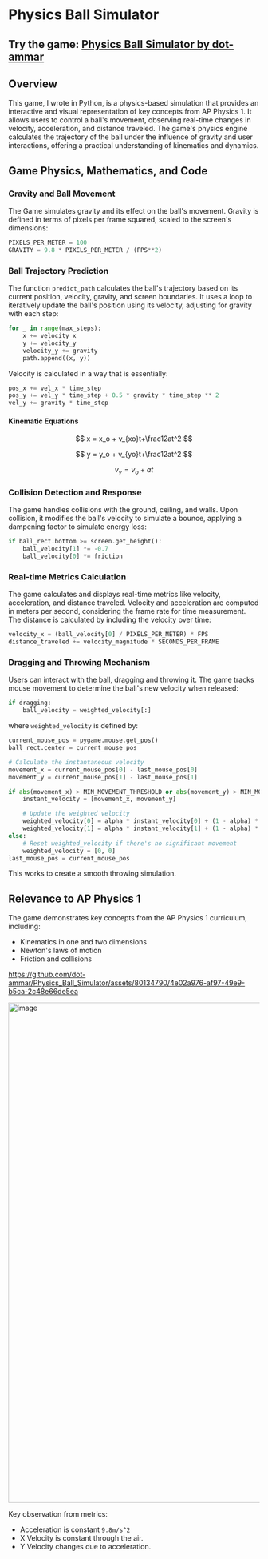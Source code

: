 # Physics Ball Simulator

## Try the game: [Physics Ball Simulator by dot-ammar](https://dot-ammar.itch.io/physics-ball-simulator)

## Overview

This game, I wrote in Python, is a physics-based simulation that provides an interactive and visual representation of key concepts from AP Physics 1. It allows users to control a ball's movement, observing real-time changes in velocity, acceleration, and distance traveled. The game's physics engine calculates the trajectory of the ball under the influence of gravity and user interactions, offering a practical understanding of kinematics and dynamics.

## Game Physics, Mathematics, and Code

### Gravity and Ball Movement

The Game simulates gravity and its effect on the ball's movement. Gravity is defined in terms of pixels per frame squared, scaled to the screen's dimensions:

```python
PIXELS_PER_METER = 100
GRAVITY = 9.8 * PIXELS_PER_METER / (FPS**2)
```

### Ball Trajectory Prediction

The function `predict_path` calculates the ball's trajectory based on its current position, velocity, gravity, and screen boundaries. It uses a loop to iteratively update the ball's position using its velocity, adjusting for gravity with each step:

```python
for _ in range(max_steps):
    x += velocity_x
    y += velocity_y
    velocity_y += gravity
    path.append((x, y))
```

Velocity is calculated in a way that is essentially:

```python
pos_x += vel_x * time_step
pos_y += vel_y * time_step + 0.5 * gravity * time_step ** 2
vel_y += gravity * time_step
```
#### Kinematic Equations
$$
x = x_o + v_{xo}t+\frac12at^2
$$

$$
y = y_o + v_{yo}t+\frac12at^2
$$

$$
v_y = v_o + at
$$

### Collision Detection and Response

The game handles collisions with the ground, ceiling, and walls. Upon collision, it modifies the ball's velocity to simulate a bounce, applying a dampening factor to simulate energy loss:

```python
if ball_rect.bottom >= screen.get_height():
    ball_velocity[1] *= -0.7
    ball_velocity[0] *= friction
```

### Real-time Metrics Calculation

The game calculates and displays real-time metrics like velocity, acceleration, and distance traveled. Velocity and acceleration are computed in meters per second, considering the frame rate for time measurement. The distance is calculated by including the velocity over time:

```python
velocity_x = (ball_velocity[0] / PIXELS_PER_METER) * FPS
distance_traveled += velocity_magnitude * SECONDS_PER_FRAME
```

### Dragging and Throwing Mechanism

Users can interact with the ball, dragging and throwing it. The game tracks mouse movement to determine the ball's new velocity when released:

```python
if dragging:
    ball_velocity = weighted_velocity[:]
```

where `weighted_velocity` is defined by:

```python
current_mouse_pos = pygame.mouse.get_pos()
ball_rect.center = current_mouse_pos

# Calculate the instantaneous velocity
movement_x = current_mouse_pos[0] - last_mouse_pos[0]
movement_y = current_mouse_pos[1] - last_mouse_pos[1]

if abs(movement_x) > MIN_MOVEMENT_THRESHOLD or abs(movement_y) > MIN_MOVEMENT_THRESHOLD:
    instant_velocity = [movement_x, movement_y]

    # Update the weighted velocity
    weighted_velocity[0] = alpha * instant_velocity[0] + (1 - alpha) * weighted_velocity[0]
    weighted_velocity[1] = alpha * instant_velocity[1] + (1 - alpha) * weighted_velocity[1]  
else:
    # Reset weighted_velocity if there's no significant movement
    weighted_velocity = [0, 0]
last_mouse_pos = current_mouse_pos
```

This works to create a smooth throwing simulation.

## Relevance to AP Physics 1

The game demonstrates key concepts from the AP Physics 1 curriculum, including:

- Kinematics in one and two dimensions
- Newton's laws of motion
- Friction and collisions



https://github.com/dot-ammar/Physics_Ball_Simulator/assets/80134790/4e02a976-af97-49e9-b5ca-2c48e66de5ea


<img width="1000" alt="image" src="https://github.com/dot-ammar/Physics_Ball_Simulator/assets/80134790/03f81138-ea74-4daa-ba76-0a21b525be0f">

Key observation from metrics:
- Acceleration is constant `9.8m/s^2`
- X Velocity is constant through the air.
- Y Velocity changes due to acceleration.
